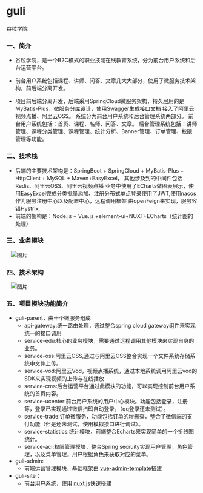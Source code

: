 # guli
谷粒学院

### 一、简介

- 谷粒学院，是一个B2C模式的职业技能在线教育系统，分为前台用户系统和后台运营平台。

 - 前台用户系统包括课程、讲师、问答、文章几大大部分，使用了微服务技术架构，前后端分离开发。 

 - 项目前后端分离开发，后端采用SpringCloud微服务架构，持久层用的是MyBatis-Plus，微服务分库设计，使用Swagger生成接口文档 接入了阿里云视频点播、阿里云OSS。 系统分为前台用户系统和后台管理系统两部分。 前台用户系统包括：首页、课程、名师、问答、文章。 后台管理系统包括：讲师管理、课程分类管理、课程管理、统计分析、Banner管理、订单管理、权限管理等功能。
### 二、技术栈
 - 后端的主要技术架构是：SpringBoot + SpringCloud + MyBatis-Plus + HttpClient + MySQL + Maven+EasyExcel，
 其他涉及到的中间件包括Redis、阿里云OSS、阿里云视频点播 业务中使用了ECharts做图表展示，使用EasyExcel完成分类批量添加、注册分布式单点登录使用了JWT,使用nacos作为服务注册中心以及配置中心，远程调用框架
 由openFeign来实现，服务容错Hystrix,
 - 前端的架构是：Node.js + Vue.js +element-ui+NUXT+ECharts（统计图的处理） 
### 三、业务模块
 &nbsp;&nbsp; ![图片](https://user-images.githubusercontent.com/64575645/126060216-117961cb-a51d-4ffc-8669-b077dae260b0.png)
### 四、技术架构
 &nbsp;&nbsp; ![图片](https://user-images.githubusercontent.com/64575645/126060263-ee2eb7c0-12ab-444e-af38-a4a6f209265e.png)

### 五、项目模块功能简介
 - guli-parent，由十个微服务组成
   - api-gateway:统一路由处理，通过整合spring cloud gateway组件来实现统一的接口调用
   - service-edu:核心的业务模块，需要通过远程调用其他模块来实现自身的业务。
   - service-oss:阿里云OSS,通过与阿里云OSS整合实现一个文件系统存储系统中文件上传。
   - service-vod:阿里云Vod，视频点播系统，通过本地系统调用阿里云vod的SDK来实现视频的上传与在线播放
   - service-cms:后台运营平台通过此模块的功能，可以实现控制前台用户系统的首页内容。
   - service-ucenter:前台用户系统的用户中心模块。功能包括登录，注册等，登录已实现通过微信扫码自动登录，（qq登录还未测试）。
   - service-trade:订单微服务，功能包括订单的增删查，整合了微信端的支付功能（但是还未测试，使用模拟接口进行调试）。
   - service-statistics:统计模块，前端整合Echarts来实现简单的一个折线图统计。
   - service-acl:权限管理模块，整合Spring secruity实现用户管理，角色管理，以及菜单管理。用户根据角色来获取对应的菜单。
 - guli-admin:
   - 前端运营管理模块，基础框架由 [vue-admin-template](https://github.com/PanJiaChen/vue-admin-template)搭建
 - guli-site；
   - 前台用户系统，使用 [nuxt.js](https://www.nuxtjs.cn/)快速搭建
